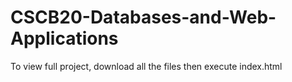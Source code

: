 # CSCB20-Databases-and-Web-Applications

To view full project, download all the files then execute index.html
